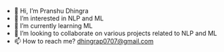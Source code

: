 - 👋 Hi, I’m Pranshu Dhingra
- 👀 I’m interested in NLP and ML
- 🌱 I’m currently learning ML
- 💞️ I’m looking to collaborate on various projects related to NLP and ML
- 📫 How to reach me? dhingrap0707@gmail.com

<!---
pranshu1310/pranshu1310 is a ✨ special ✨ repository because its `README.md` (this file) appears on your GitHub profile.
You can click the Preview link to take a look at your changes.
--->
